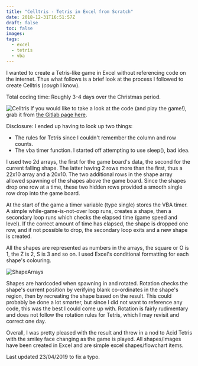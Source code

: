 ```yaml
---
title: "Celltris - Tetris in Excel from Scratch"
date: 2018-12-31T16:51:57Z
draft: false
toc: false
images: 
tags: 
  - excel 
  - tetris 
  - vba
---
```


I wanted to create a Tetris-like game in Excel without referencing code on the internet. Thus what follows is a brief look at the process I followed to create Celltris (*cough* I know).

Total coding time: Roughly 3-4 days over the Christmas period.

![Celltris](/blog/gifs/celltris.gif#center)
If you would like to take a look at the code (and play the game!), grab it from [the Gitlab page here](https://gitlab.com/dieter.g/celltris).

Disclosure: I ended up having to look up two things:  
  - The rules for Tetris since I couldn't remember the column and row counts.  
  - The vba timer function. I started off attempting to use sleep(), bad idea.  

I used two 2d arrays, the first for the game board's data, the second for the current falling shape. The latter having 2 rows more than the first, thus a 22x10 array and a 20x10. The two additional rows in the shape array allowed spawning of the shapes above the game board. Since the shapes drop one row at a time, these two hidden rows provided a smooth single row drop into the game board.

At the start of the game a timer variable (type single) stores the VBA timer. A simple while-game-is-not-over loop runs, creates a shape, then a secondary loop runs which checks the elapsed time (game speed and level). If the correct amount of time has elapsed, the shape is dropped one row, and if not possible to drop, the secondary loop exits and a new shape is created.

All the shapes are represented as numbers in the arrays, the square or O is 1, the Z is 2, S is 3 and so on. I used Excel's conditional formatting for each shape's colouring.

![ShapeArrays](/images/celltris2.png#center)

Shapes are hardcoded when spawning in and rotated. Rotation checks the shape's current position by verifying blank co-ordinates in the shape's region, then by recreating the shape based on the result. This could probably be done a lot smarter, but since I did not want to reference any code, this was the best I could come up with. Rotation is fairly rudimentary and does not follow the rotation rules for Tetris, which I may revisit and correct one day.

Overall, I was pretty pleased with the result and threw in a nod to Acid Tetris with the smiley face changing as the game is played. All shapes/images have been created in Excel and are simple excel shapes/flowchart items.

Last updated 23/04/2019 to fix a typo.
